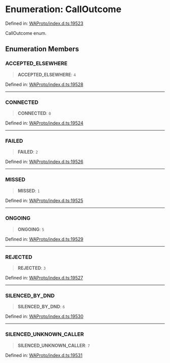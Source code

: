 # Enumeration: CallOutcome

Defined in: [WAProto/index.d.ts:19523](https://github.com/Fokusdotid/Baileys/blob/eb819228f591f9a29a091aefc3a8c91a38d77089/WAProto/index.d.ts#L19523)

CallOutcome enum.

## Enumeration Members

### ACCEPTED\_ELSEWHERE

> **ACCEPTED\_ELSEWHERE**: `4`

Defined in: [WAProto/index.d.ts:19528](https://github.com/Fokusdotid/Baileys/blob/eb819228f591f9a29a091aefc3a8c91a38d77089/WAProto/index.d.ts#L19528)

***

### CONNECTED

> **CONNECTED**: `0`

Defined in: [WAProto/index.d.ts:19524](https://github.com/Fokusdotid/Baileys/blob/eb819228f591f9a29a091aefc3a8c91a38d77089/WAProto/index.d.ts#L19524)

***

### FAILED

> **FAILED**: `2`

Defined in: [WAProto/index.d.ts:19526](https://github.com/Fokusdotid/Baileys/blob/eb819228f591f9a29a091aefc3a8c91a38d77089/WAProto/index.d.ts#L19526)

***

### MISSED

> **MISSED**: `1`

Defined in: [WAProto/index.d.ts:19525](https://github.com/Fokusdotid/Baileys/blob/eb819228f591f9a29a091aefc3a8c91a38d77089/WAProto/index.d.ts#L19525)

***

### ONGOING

> **ONGOING**: `5`

Defined in: [WAProto/index.d.ts:19529](https://github.com/Fokusdotid/Baileys/blob/eb819228f591f9a29a091aefc3a8c91a38d77089/WAProto/index.d.ts#L19529)

***

### REJECTED

> **REJECTED**: `3`

Defined in: [WAProto/index.d.ts:19527](https://github.com/Fokusdotid/Baileys/blob/eb819228f591f9a29a091aefc3a8c91a38d77089/WAProto/index.d.ts#L19527)

***

### SILENCED\_BY\_DND

> **SILENCED\_BY\_DND**: `6`

Defined in: [WAProto/index.d.ts:19530](https://github.com/Fokusdotid/Baileys/blob/eb819228f591f9a29a091aefc3a8c91a38d77089/WAProto/index.d.ts#L19530)

***

### SILENCED\_UNKNOWN\_CALLER

> **SILENCED\_UNKNOWN\_CALLER**: `7`

Defined in: [WAProto/index.d.ts:19531](https://github.com/Fokusdotid/Baileys/blob/eb819228f591f9a29a091aefc3a8c91a38d77089/WAProto/index.d.ts#L19531)

